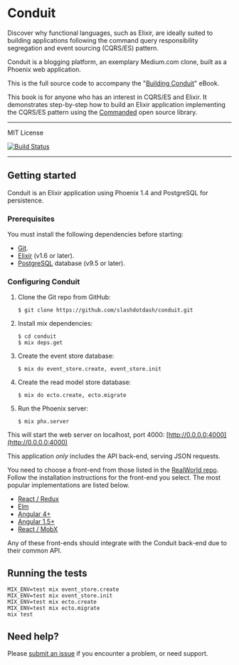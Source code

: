# Conduit

Discover why functional languages, such as Elixir, are ideally suited to building applications following the command query responsibility segregation and event sourcing (CQRS/ES) pattern.

Conduit is a blogging platform, an exemplary Medium.com clone, built as a Phoenix web application.

This is the full source code to accompany the "[Building Conduit](https://leanpub.com/buildingconduit)" eBook.

This book is for anyone who has an interest in CQRS/ES and Elixir. It demonstrates step-by-step how to build an Elixir application implementing the CQRS/ES pattern using the [Commanded](https://github.com/slashdotdash/commanded) open source library.

---

MIT License

[![Build Status](https://travis-ci.org/slashdotdash/conduit.svg?branch=master)](https://travis-ci.org/slashdotdash/conduit)

---

## Getting started

Conduit is an Elixir application using Phoenix 1.4 and PostgreSQL for persistence.

### Prerequisites

You must install the following dependencies before starting:

- [Git](https://git-scm.com/).
- [Elixir](https://elixir-lang.org/install.html) (v1.6 or later).
- [PostgreSQL](https://www.postgresql.org/) database (v9.5 or later).

### Configuring Conduit

1. Clone the Git repo from GitHub:

    ```console
    $ git clone https://github.com/slashdotdash/conduit.git
    ```

2. Install mix dependencies:

    ```console
    $ cd conduit
    $ mix deps.get
    ```

3. Create the event store database:

    ```console
    $ mix do event_store.create, event_store.init
    ```

4. Create the read model store database:

    ```console
    $ mix do ecto.create, ecto.migrate
    ```

5. Run the Phoenix server:

    ```console
    $ mix phx.server
    ```

  This will start the web server on localhost, port 4000: [http://0.0.0.0:4000](http://0.0.0.0:4000)

This application *only* includes the API back-end, serving JSON requests.

You need to choose a front-end from those listed in the [RealWorld repo](https://github.com/gothinkster/realworld). Follow the installation instructions for the front-end you select. The most popular implementations are listed below.

- [React / Redux](https://github.com/gothinkster/react-redux-realworld-example-app)
- [Elm](https://github.com/rtfeldman/elm-spa-example)
- [Angular 4+](https://github.com/gothinkster/angular-realworld-example-app)
- [Angular 1.5+](https://github.com/gothinkster/angularjs-realworld-example-app)
- [React / MobX](https://github.com/gothinkster/react-mobx-realworld-example-app)

Any of these front-ends should integrate with the Conduit back-end due to their common API.

## Running the tests

```console
MIX_ENV=test mix event_store.create
MIX_ENV=test mix event_store.init
MIX_ENV=test mix ecto.create
MIX_ENV=test mix ecto.migrate
mix test
```
## Need help?

Please [submit an issue](https://github.com/slashdotdash/conduit/issues) if you encounter a problem, or need support.
